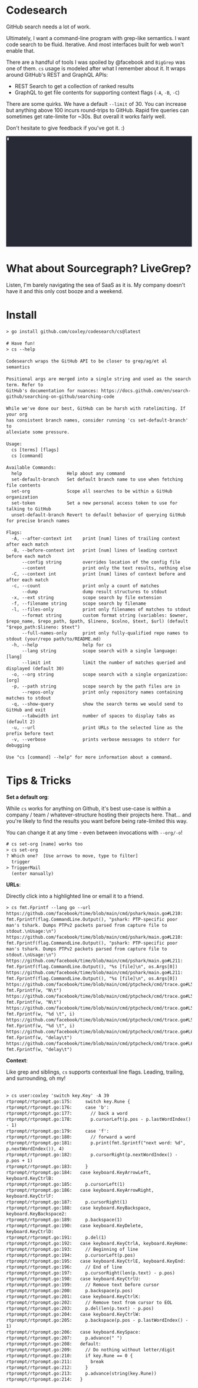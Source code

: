 # Codesearch

GitHub search needs a lot of work.

Ultimately, I want a command-line program with grep-like semantics. I want code
search to be fluid. Iterative. And most interfaces built for web won't enable that.

There are a handful of tools I was spoiled by @facebook and `BigGrep` was one
of them. `cs` usage is modeled after what I remember about it. It wraps around
GitHub's REST and GraphQL APIs:

- REST Search to get a collection of ranked results
- GraphQL to get file contents for supporting context flags (`-A`, `-B`, `-C`)

There are some quirks. We have a default `--limit` of 30. You can increase but
anything above 100 incurs round-trips to GitHub. Rapid fire queries can
sometimes get rate-limite for ~30s. But overall it works fairly well.

Don't hesitate to give feedback if you've got it. :)

![](./demo.gif)

# What about Sourcegraph? LiveGrep?

Listen, I'm barely navigating the sea of SaaS as it is. My company doesn't have
it and this only cost booze and a weekend.

# Install

```
> go install github.com/coxley/codesearch/cs@latest

# Have fun!
> cs --help

Codesearch wraps the GitHub API to be closer to grep/ag/et al semantics

Positional args are merged into a single string and used as the search term. Refer to
GitHub's documentation for nuances: https://docs.github.com/en/search-github/searching-on-github/searching-code

While we've done our best, GitHub can be harsh with ratelimiting. If your org
has consistent branch names, consider running 'cs set-default-branch' to
alleviate some pressure.

Usage:
  cs [terms] [flags]
  cs [command]

Available Commands:
  help                 Help about any command
  set-default-branch   Set default branch name to use when fetching file contents
  set-org              Scope all searches to be within a GitHub organization
  set-token            Set a new personal access token to use for talking to GitHub
  unset-default-branch Revert to default behavior of querying GitHub for precise branch names

Flags:
  -A, --after-context int    print [num] lines of trailing context after each match
  -B, --before-context int   print [num] lines of leading context before each match
      --config string        overrides location of the config file
      --content              print only the text results, nothing else
  -C, --context int          print [num] lines of context before and after each match
  -c, --count                print only a count of matches
      --dump                 dump result structures to stdout
  -x, --ext string           scope search by file extension
  -f, --filename string      scope search by filename
  -l, --files-only           print only filenames of matches to stdout
      --format string        custom format string (variables: $owner, $repo_name, $repo_path, $path, $lineno, $colno, $text, $url) (default "$repo_path:$lineno: $text")
      --full-names-only      print only fully-qualified repo names to stdout (your/repo path/to/README.md)
  -h, --help                 help for cs
      --lang string          scope search with a single language:[lang]
      --limit int            limit the number of matches queried and displayed (default 30)
  -o, --org string           scope search with a single organization:[org]
  -p, --path string          scope search by the path files are in
      --repos-only           print only repository names containing matches to stdout
  -q, --show-query           show the search terms we would send to GitHub and exit
      --tabwidth int         number of spaces to display tabs as (default 2)
  -u, --url                  print URLs to the selected line as the prefix before text
  -v, --verbose              prints verbose messages to stderr for debugging

Use "cs [command] --help" for more information about a command.
```

# Tips & Tricks

**Set a default org**:

While `cs` works for anything on Github, it's best use-case is within a company
/ team / whatever-structure hosting their projects here. That... and you're
likely to find the results you want before being rate-limited this way.

You can change it at any time - even between invocations with `--org/-o`!

```
# cs set-org [name] works too
> cs set-org
? Which one?  [Use arrows to move, type to filter]
  trigger
> TriggerMail
  (enter manually)
```

**URLs**:

Directly click into a highlighted line or email it to a friend.

```
> cs fmt.Fprintf --lang go --url
https://github.com/facebook/time/blob/main/cmd/pshark/main.go#L210:    fmt.Fprintf(flag.CommandLine.Output(), "pshark: PTP-specific poor man's tshark. Dumps PTPv2 packets parsed from capture file to stdout.\nUsage:\n")
https://github.com/facebook/time/blob/main/cmd/pshark/main.go#L210:    fmt.Fprintf(flag.CommandLine.Output(), "pshark: PTP-specific poor man's tshark. Dumps PTPv2 packets parsed from capture file to stdout.\nUsage:\n")
https://github.com/facebook/time/blob/main/cmd/pshark/main.go#L211:    fmt.Fprintf(flag.CommandLine.Output(), "%s [file]\n", os.Args[0])
https://github.com/facebook/time/blob/main/cmd/pshark/main.go#L211:    fmt.Fprintf(flag.CommandLine.Output(), "%s [file]\n", os.Args[0])
https://github.com/facebook/time/blob/main/cmd/ptpcheck/cmd/trace.go#L56:  fmt.Fprintf(w, "N\t")
https://github.com/facebook/time/blob/main/cmd/ptpcheck/cmd/trace.go#L56:  fmt.Fprintf(w, "N\t")
https://github.com/facebook/time/blob/main/cmd/ptpcheck/cmd/trace.go#L58:    fmt.Fprintf(w, "%d \t", i)
https://github.com/facebook/time/blob/main/cmd/ptpcheck/cmd/trace.go#L58:    fmt.Fprintf(w, "%d \t", i)
https://github.com/facebook/time/blob/main/cmd/ptpcheck/cmd/trace.go#L61:  fmt.Fprintf(w, "delay\t")
https://github.com/facebook/time/blob/main/cmd/ptpcheck/cmd/trace.go#L61:  fmt.Fprintf(w, "delay\t")
```

**Context**:

Like grep and siblings, `cs` supports contextual line flags. Leading, trailing,
and surrounding, oh my!

```

> cs user:coxley 'switch key.Key' -A 39
rtprompt/rtprompt.go:175:     switch key.Rune {
rtprompt/rtprompt.go:176:     case 'b':
rtprompt/rtprompt.go:177:       // back a word
rtprompt/rtprompt.go:178:       p.cursorLeft(p.pos - p.lastWordIndex() - 1)
rtprompt/rtprompt.go:179:     case 'f':
rtprompt/rtprompt.go:180:       // forward a word
rtprompt/rtprompt.go:181:       p.print(fmt.Sprintf("next word: %d", p.nextWordIndex()), 4)
rtprompt/rtprompt.go:182:       p.cursorRight(p.nextWordIndex() - p.pos + 1)
rtprompt/rtprompt.go:183:     }
rtprompt/rtprompt.go:184:   case keyboard.KeyArrowLeft, keyboard.KeyCtrlB:
rtprompt/rtprompt.go:185:     p.cursorLeft(1)
rtprompt/rtprompt.go:186:   case keyboard.KeyArrowRight, keyboard.KeyCtrlF:
rtprompt/rtprompt.go:187:     p.cursorRight(1)
rtprompt/rtprompt.go:188:   case keyboard.KeyBackspace, keyboard.KeyBackspace2:
rtprompt/rtprompt.go:189:     p.backspace(1)
rtprompt/rtprompt.go:190:   case keyboard.KeyDelete, keyboard.KeyCtrlD:
rtprompt/rtprompt.go:191:     p.del(1)
rtprompt/rtprompt.go:192:   case keyboard.KeyCtrlA, keyboard.KeyHome:
rtprompt/rtprompt.go:193:     // Beginning of line
rtprompt/rtprompt.go:194:     p.cursorLeft(p.pos)
rtprompt/rtprompt.go:195:   case keyboard.KeyCtrlE, keyboard.KeyEnd:
rtprompt/rtprompt.go:196:     // End of line
rtprompt/rtprompt.go:197:     p.cursorRight(len(p.text) - p.pos)
rtprompt/rtprompt.go:198:   case keyboard.KeyCtrlU:
rtprompt/rtprompt.go:199:     // Remove text before cursor
rtprompt/rtprompt.go:200:     p.backspace(p.pos)
rtprompt/rtprompt.go:201:   case keyboard.KeyCtrlK:
rtprompt/rtprompt.go:202:     // Remove text from cursor to EOL
rtprompt/rtprompt.go:203:     p.del(len(p.text) - p.pos)
rtprompt/rtprompt.go:204:   case keyboard.KeyCtrlW:
rtprompt/rtprompt.go:205:     p.backspace(p.pos - p.lastWordIndex() - 1)
rtprompt/rtprompt.go:206:   case keyboard.KeySpace:
rtprompt/rtprompt.go:207:     p.advance(" ")
rtprompt/rtprompt.go:208:   default:
rtprompt/rtprompt.go:209:     // Do nothing without letter/digit
rtprompt/rtprompt.go:210:     if key.Rune == 0 {
rtprompt/rtprompt.go:211:       break
rtprompt/rtprompt.go:212:     }
rtprompt/rtprompt.go:213:     p.advance(string(key.Rune))
rtprompt/rtprompt.go:214:   }
```
